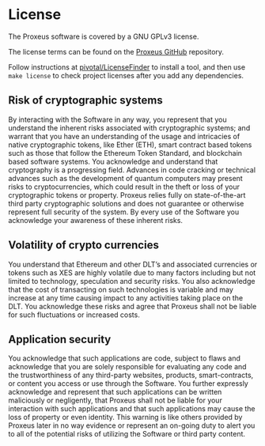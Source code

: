 # License

The Proxeus software is covered by a GNU GPLv3 license.

The license terms can be found on the [Proxeus GitHub](https://github.com/ProxeusApp/proxeus-core/blob/master/LICENSE) repository.

Follow instructions at [pivotal/LicenseFinder](https://github.com/pivotal/LicenseFinder) to install a tool, and then use `make license` to check project licenses after you add any dependencies.

## Risk of cryptographic systems

By interacting with the Software in any way, you represent that you understand the inherent risks
associated with cryptographic systems; and warrant that you have an understanding of the usage and
intricacies of native cryptographic tokens, like Ether (ETH), smart contract based tokens such as those
that follow the Ethereum Token Standard, and blockchain based software systems.
You acknowledge and understand that cryptography is a progressing field. Advances in code cracking or
technical advances such as the development of quantum computers may present risks to
cryptocurrencies, which could result in the theft or loss of your cryptographic tokens or property. Proxeus
relies fully on state-of-the-art third party cryptographic solutions and does not guarantee or otherwise
represent full security of the system. By every use of the Software you acknowledge your awareness of
these inherent risks.

## Volatility of crypto currencies

You understand that Ethereum and other DLT’s and associated currencies or tokens such as XES are
highly volatile due to many factors including but not limited to technology, speculation and security risks.
You also acknowledge that the cost of transacting on such technologies is variable and may increase at
any time causing impact to any activities taking place on the DLT. You acknowledge these risks and agree
that Proxeus shall not be liable for such fluctuations or increased costs.

## Application security

You acknowledge that such applications are code, subject to flaws and acknowledge that you are solely
responsible for evaluating any code and the trustworthiness of any third-party websites, products,
smart-contracts, or content you access or use through the Software. You further expressly acknowledge
and represent that such applications can be written maliciously or negligently, that Proxeus shall not be
liable for your interaction with such applications and that such applications may cause the loss of
property or even identity. This warning is like others provided by Proxeus later in no way evidence or
represent an on-going duty to alert you to all of the potential risks of utilizing the Software or third party
content.
